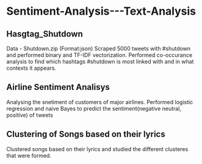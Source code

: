 # Sentiment-Analysis---Text-Analysis
## Hasgtag_Shutdown
Data - Shutdown.zip (Format:json)
Scraped 5000 tweets with #shutdown and performed binary and TF-IDF vectorization. 
Performed co-occurance analysis to find which hashtags #shutdown is most linked with and in what contexts it appears. 

## Airline Sentiment Analisys
Analysing the snetiment of customers of major airlines. Performed logistic regression and naive Bayes to predict the sentiment(negative neutral, positive) of tweets 

## Clustering of Songs based on their lyrics
Clustered songs based on their lyrics and studied the different clusteres that were formed.
